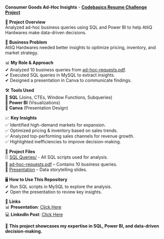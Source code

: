 **Consumer Goods Ad-Hoc Insights** - **[Codebasics Resume Challenge Project](https://codebasics.io/)**  

📌 **Project Overview**  
Analyzed ad-hoc business queries using SQL and Power BI to help AtliQ Hardwares make data-driven decisions.  

🎯 **Business Problem**  
AtliQ Hardwares needed better insights to optimize pricing, inventory, and market strategy.  

📊 **My Role & Approach**  
✔ Analyzed 10 business queries from [ad-hoc-requests.pdf](https://github.com/Nandini-1022/Consumer-Goods-Ad-hoc-Insights/blob/main/ad-hoc-requests.pdf).  
✔ Executed SQL queries in MySQL to extract insights.  
✔ Designed a presentation in Canva to communicate findings.  

🛠 **Tools Used**  
🔹 **SQL** (Joins, CTEs, Window Functions, Subqueries)  
🔹 **Power BI** (Visualizations)  
🔹 **Canva** (Presentation Design)  

📈 **Key Insights**  
✅ Identified high-demand markets for expansion.  
✅ Optimized pricing & inventory based on sales trends.  
✅ Analyzed top-performing sales channels for revenue growth.  
✅ Highlighted inefficiencies to improve decision-making.  

📂 **Project Files**  
🗄 [SQL Queries/](https://github.com/Nandini-1022/Consumer-Goods-Ad-hoc-Insights/blob/main/SQL%20Code) - All SQL scripts used for analysis.  
📜 [ad-hoc-requests.pdf](https://github.com/Nandini-1022/Consumer-Goods-Ad-hoc-Insights/blob/main/ad-hoc-requests.pdf) – Contains 10 business queries.  
📑 [Presentation](https://www.canva.com/design/DAGeO3ulrdk/yTIsxfVvCw8pEG6nYVnsWw/view?utm_content=DAGeO3ulrdk&utm_campaign=designshare&utm_medium=link2&utm_source=uniquelinks&utlId=hc0a2135e98) – Data storytelling slides.  


🖥️ **How to Use This Repository**  
✔ Run SQL scripts in MySQL to explore the analysis.  
✔ Open the presentation to review key insights.  

🔗 **Links**  
📊 **Presentation**: [Click Here](https://www.canva.com/design/DAGeO3ulrdk/yTIsxfVvCw8pEG6nYVnsWw/view?utm_content=DAGeO3ulrdk&utm_campaign=designshare&utm_medium=link2&utm_source=uniquelinks&utlId=hc0a2135e98)  
💻 **LinkedIn Post**: [Click Here](https://www.linkedin.com/feed/update/urn:li:activity:7298373968531488768/)  

📢 **This project showcases my expertise in SQL, Power BI, and data-driven decision-making.**  
